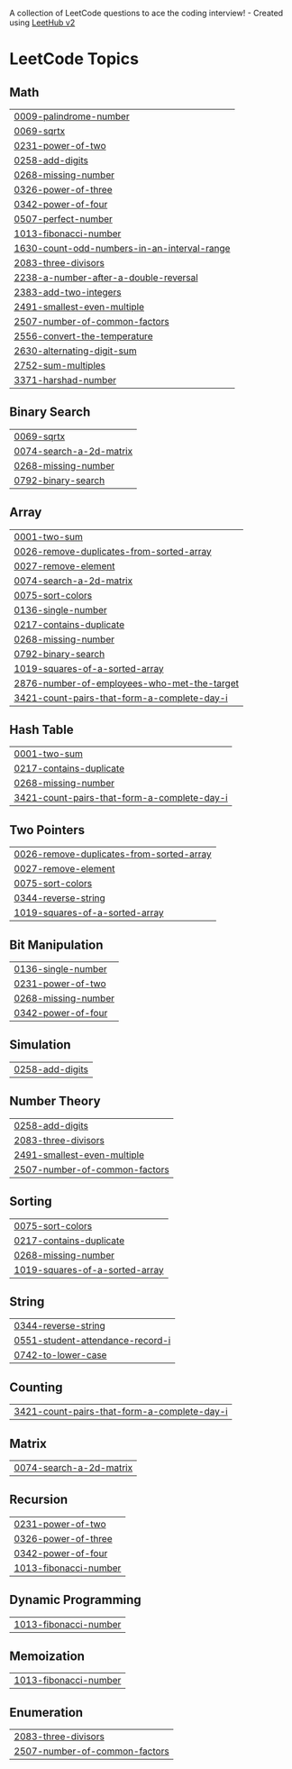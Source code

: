 A collection of LeetCode questions to ace the coding interview! - Created using [LeetHub v2](https://github.com/arunbhardwaj/LeetHub-2.0)
<!---LeetCode Topics Start-->
# LeetCode Topics
## Math
|  |
| ------- |
| [0009-palindrome-number](https://github.com/Orshitha16/Leetcode/tree/master/0009-palindrome-number) |
| [0069-sqrtx](https://github.com/Orshitha16/Leetcode/tree/master/0069-sqrtx) |
| [0231-power-of-two](https://github.com/Orshitha16/Leetcode/tree/master/0231-power-of-two) |
| [0258-add-digits](https://github.com/Orshitha16/Leetcode/tree/master/0258-add-digits) |
| [0268-missing-number](https://github.com/Orshitha16/Leetcode/tree/master/0268-missing-number) |
| [0326-power-of-three](https://github.com/Orshitha16/Leetcode/tree/master/0326-power-of-three) |
| [0342-power-of-four](https://github.com/Orshitha16/Leetcode/tree/master/0342-power-of-four) |
| [0507-perfect-number](https://github.com/Orshitha16/Leetcode/tree/master/0507-perfect-number) |
| [1013-fibonacci-number](https://github.com/Orshitha16/Leetcode/tree/master/1013-fibonacci-number) |
| [1630-count-odd-numbers-in-an-interval-range](https://github.com/Orshitha16/Leetcode/tree/master/1630-count-odd-numbers-in-an-interval-range) |
| [2083-three-divisors](https://github.com/Orshitha16/Leetcode/tree/master/2083-three-divisors) |
| [2238-a-number-after-a-double-reversal](https://github.com/Orshitha16/Leetcode/tree/master/2238-a-number-after-a-double-reversal) |
| [2383-add-two-integers](https://github.com/Orshitha16/Leetcode/tree/master/2383-add-two-integers) |
| [2491-smallest-even-multiple](https://github.com/Orshitha16/Leetcode/tree/master/2491-smallest-even-multiple) |
| [2507-number-of-common-factors](https://github.com/Orshitha16/Leetcode/tree/master/2507-number-of-common-factors) |
| [2556-convert-the-temperature](https://github.com/Orshitha16/Leetcode/tree/master/2556-convert-the-temperature) |
| [2630-alternating-digit-sum](https://github.com/Orshitha16/Leetcode/tree/master/2630-alternating-digit-sum) |
| [2752-sum-multiples](https://github.com/Orshitha16/Leetcode/tree/master/2752-sum-multiples) |
| [3371-harshad-number](https://github.com/Orshitha16/Leetcode/tree/master/3371-harshad-number) |
## Binary Search
|  |
| ------- |
| [0069-sqrtx](https://github.com/Orshitha16/Leetcode/tree/master/0069-sqrtx) |
| [0074-search-a-2d-matrix](https://github.com/Orshitha16/Leetcode/tree/master/0074-search-a-2d-matrix) |
| [0268-missing-number](https://github.com/Orshitha16/Leetcode/tree/master/0268-missing-number) |
| [0792-binary-search](https://github.com/Orshitha16/Leetcode/tree/master/0792-binary-search) |
## Array
|  |
| ------- |
| [0001-two-sum](https://github.com/Orshitha16/Leetcode/tree/master/0001-two-sum) |
| [0026-remove-duplicates-from-sorted-array](https://github.com/Orshitha16/Leetcode/tree/master/0026-remove-duplicates-from-sorted-array) |
| [0027-remove-element](https://github.com/Orshitha16/Leetcode/tree/master/0027-remove-element) |
| [0074-search-a-2d-matrix](https://github.com/Orshitha16/Leetcode/tree/master/0074-search-a-2d-matrix) |
| [0075-sort-colors](https://github.com/Orshitha16/Leetcode/tree/master/0075-sort-colors) |
| [0136-single-number](https://github.com/Orshitha16/Leetcode/tree/master/0136-single-number) |
| [0217-contains-duplicate](https://github.com/Orshitha16/Leetcode/tree/master/0217-contains-duplicate) |
| [0268-missing-number](https://github.com/Orshitha16/Leetcode/tree/master/0268-missing-number) |
| [0792-binary-search](https://github.com/Orshitha16/Leetcode/tree/master/0792-binary-search) |
| [1019-squares-of-a-sorted-array](https://github.com/Orshitha16/Leetcode/tree/master/1019-squares-of-a-sorted-array) |
| [2876-number-of-employees-who-met-the-target](https://github.com/Orshitha16/Leetcode/tree/master/2876-number-of-employees-who-met-the-target) |
| [3421-count-pairs-that-form-a-complete-day-i](https://github.com/Orshitha16/Leetcode/tree/master/3421-count-pairs-that-form-a-complete-day-i) |
## Hash Table
|  |
| ------- |
| [0001-two-sum](https://github.com/Orshitha16/Leetcode/tree/master/0001-two-sum) |
| [0217-contains-duplicate](https://github.com/Orshitha16/Leetcode/tree/master/0217-contains-duplicate) |
| [0268-missing-number](https://github.com/Orshitha16/Leetcode/tree/master/0268-missing-number) |
| [3421-count-pairs-that-form-a-complete-day-i](https://github.com/Orshitha16/Leetcode/tree/master/3421-count-pairs-that-form-a-complete-day-i) |
## Two Pointers
|  |
| ------- |
| [0026-remove-duplicates-from-sorted-array](https://github.com/Orshitha16/Leetcode/tree/master/0026-remove-duplicates-from-sorted-array) |
| [0027-remove-element](https://github.com/Orshitha16/Leetcode/tree/master/0027-remove-element) |
| [0075-sort-colors](https://github.com/Orshitha16/Leetcode/tree/master/0075-sort-colors) |
| [0344-reverse-string](https://github.com/Orshitha16/Leetcode/tree/master/0344-reverse-string) |
| [1019-squares-of-a-sorted-array](https://github.com/Orshitha16/Leetcode/tree/master/1019-squares-of-a-sorted-array) |
## Bit Manipulation
|  |
| ------- |
| [0136-single-number](https://github.com/Orshitha16/Leetcode/tree/master/0136-single-number) |
| [0231-power-of-two](https://github.com/Orshitha16/Leetcode/tree/master/0231-power-of-two) |
| [0268-missing-number](https://github.com/Orshitha16/Leetcode/tree/master/0268-missing-number) |
| [0342-power-of-four](https://github.com/Orshitha16/Leetcode/tree/master/0342-power-of-four) |
## Simulation
|  |
| ------- |
| [0258-add-digits](https://github.com/Orshitha16/Leetcode/tree/master/0258-add-digits) |
## Number Theory
|  |
| ------- |
| [0258-add-digits](https://github.com/Orshitha16/Leetcode/tree/master/0258-add-digits) |
| [2083-three-divisors](https://github.com/Orshitha16/Leetcode/tree/master/2083-three-divisors) |
| [2491-smallest-even-multiple](https://github.com/Orshitha16/Leetcode/tree/master/2491-smallest-even-multiple) |
| [2507-number-of-common-factors](https://github.com/Orshitha16/Leetcode/tree/master/2507-number-of-common-factors) |
## Sorting
|  |
| ------- |
| [0075-sort-colors](https://github.com/Orshitha16/Leetcode/tree/master/0075-sort-colors) |
| [0217-contains-duplicate](https://github.com/Orshitha16/Leetcode/tree/master/0217-contains-duplicate) |
| [0268-missing-number](https://github.com/Orshitha16/Leetcode/tree/master/0268-missing-number) |
| [1019-squares-of-a-sorted-array](https://github.com/Orshitha16/Leetcode/tree/master/1019-squares-of-a-sorted-array) |
## String
|  |
| ------- |
| [0344-reverse-string](https://github.com/Orshitha16/Leetcode/tree/master/0344-reverse-string) |
| [0551-student-attendance-record-i](https://github.com/Orshitha16/Leetcode/tree/master/0551-student-attendance-record-i) |
| [0742-to-lower-case](https://github.com/Orshitha16/Leetcode/tree/master/0742-to-lower-case) |
## Counting
|  |
| ------- |
| [3421-count-pairs-that-form-a-complete-day-i](https://github.com/Orshitha16/Leetcode/tree/master/3421-count-pairs-that-form-a-complete-day-i) |
## Matrix
|  |
| ------- |
| [0074-search-a-2d-matrix](https://github.com/Orshitha16/Leetcode/tree/master/0074-search-a-2d-matrix) |
## Recursion
|  |
| ------- |
| [0231-power-of-two](https://github.com/Orshitha16/Leetcode/tree/master/0231-power-of-two) |
| [0326-power-of-three](https://github.com/Orshitha16/Leetcode/tree/master/0326-power-of-three) |
| [0342-power-of-four](https://github.com/Orshitha16/Leetcode/tree/master/0342-power-of-four) |
| [1013-fibonacci-number](https://github.com/Orshitha16/Leetcode/tree/master/1013-fibonacci-number) |
## Dynamic Programming
|  |
| ------- |
| [1013-fibonacci-number](https://github.com/Orshitha16/Leetcode/tree/master/1013-fibonacci-number) |
## Memoization
|  |
| ------- |
| [1013-fibonacci-number](https://github.com/Orshitha16/Leetcode/tree/master/1013-fibonacci-number) |
## Enumeration
|  |
| ------- |
| [2083-three-divisors](https://github.com/Orshitha16/Leetcode/tree/master/2083-three-divisors) |
| [2507-number-of-common-factors](https://github.com/Orshitha16/Leetcode/tree/master/2507-number-of-common-factors) |
<!---LeetCode Topics End-->